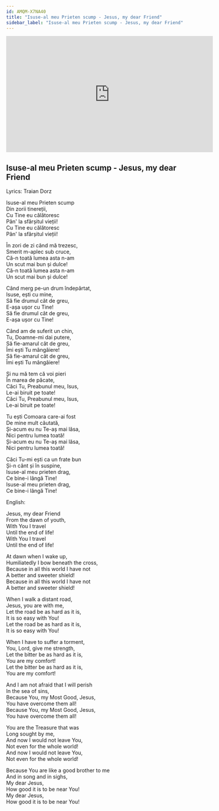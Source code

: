 ```yaml
---
id: AMQM-X7NA40
title: "Isuse-al meu Prieten scump - Jesus, my dear Friend"
sidebar_label: "Isuse-al meu Prieten scump - Jesus, my dear Friend"
---
```


<div class="video-float-container">
  <iframe
    width="560"
    height="315"
    src="https://www.youtube.com/embed/AMQM-X7NA40"
    title="YouTube video player"
    frameborder="0"
    allow="accelerometer; autoplay; clipboard-write; encrypted-media; gyroscope; picture-in-picture; web-share"
    referrerpolicy="strict-origin-when-cross-origin"
    allowfullscreen
  ></iframe>
</div>

## Isuse-al meu Prieten scump - Jesus, my dear Friend

Lyrics: Traian Dorz

Isuse-al meu Prieten scump  
Din zorii tinereții,  
Cu Tine eu călătoresc  
Pân' la sfârșitul vieții!  
Cu Tine eu călătoresc  
Pân' la sfârșitul vieții!

În zori de zi când mă trezesc,  
Smerit m-aplec sub cruce,  
Că-n toată lumea asta n-am  
Un scut mai bun și dulce!  
Că-n toată lumea asta n-am  
Un scut mai bun și dulce!

Când merg pe-un drum îndepărtat,  
Isuse, ești cu mine,  
Să fie drumul cât de greu,  
E-așa ușor cu Tine!  
Să fie drumul cât de greu,  
E-așa ușor cu Tine!

Când am de suferit un chin,  
Tu, Doamne-mi dai putere,  
Să fie-amarul cât de greu,  
Îmi ești Tu mângâiere!  
Să fie-amarul cât de greu,  
Îmi ești Tu mângâiere!

Și nu mă tem că voi pieri  
În marea de păcate,  
Căci Tu, Preabunul meu, Isus,  
Le-ai biruit pe toate!  
Căci Tu, Preabunul meu, Isus,  
Le-ai biruit pe toate!

Tu ești Comoara care-ai fost  
De mine mult căutată,  
Și-acum eu nu Te-aș mai lăsa,  
Nici pentru lumea toată!  
Și-acum eu nu Te-aș mai lăsa,  
Nici pentru lumea toată!

Căci Tu-mi ești ca un frate bun  
Și-n cânt și în suspine,  
Isuse-al meu prieten drag,  
Ce bine-i lângă Tine!  
Isuse-al meu prieten drag,  
Ce bine-i lângă Tine!

English:

Jesus, my dear Friend  
From the dawn of youth,  
With You I travel  
Until the end of life!  
With You I travel  
Until the end of life!

At dawn when I wake up,  
Humiliatedly I bow beneath the cross,  
Because in all this world I have not  
A better and sweeter shield!  
Because in all this world I have not  
A better and sweeter shield!

When I walk a distant road,  
Jesus, you are with me,  
Let the road be as hard as it is,  
It is so easy with You!  
Let the road be as hard as it is,  
It is so easy with You!

When I have to suffer a torment,  
You, Lord, give me strength,  
Let the bitter be as hard as it is,  
You are my comfort!  
Let the bitter be as hard as it is,  
You are my comfort!

And I am not afraid that I will perish  
In the sea of ​​sins,  
Because You, my Most Good, Jesus,  
You have overcome them all!  
Because You, my Most Good, Jesus,  
You have overcome them all!

You are the Treasure that was  
Long sought by me,  
And now I would not leave You,  
Not even for the whole world!  
And now I would not leave You,  
Not even for the whole world!

Because You are like a good brother to me  
And in song and in sighs,  
My dear Jesus,  
How good it is to be near You!  
My dear Jesus,  
How good it is to be near You!
